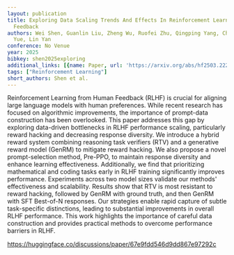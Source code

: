 ```yaml
---
layout: publication
title: Exploring Data Scaling Trends And Effects In Reinforcement Learning From Human
  Feedback
authors: Wei Shen, Guanlin Liu, Zheng Wu, Ruofei Zhu, Qingping Yang, Chao Xin, Yu
  Yue, Lin Yan
conference: No Venue
year: 2025
bibkey: shen2025exploring
additional_links: [{name: Paper, url: 'https://arxiv.org/abs/hf2503.22230'}]
tags: ["Reinforcement Learning"]
short_authors: Shen et al.
---
```

Reinforcement Learning from Human Feedback (RLHF) is crucial for aligning large language models with human preferences. While recent research has focused on algorithmic improvements, the importance of prompt-data construction has been overlooked. This paper addresses this gap by exploring data-driven bottlenecks in RLHF performance scaling, particularly reward hacking and decreasing response diversity. We introduce a hybrid reward system combining reasoning task verifiers (RTV) and a generative reward model (GenRM) to mitigate reward hacking. We also propose a novel prompt-selection method, Pre-PPO, to maintain response diversity and enhance learning effectiveness. Additionally, we find that prioritizing mathematical and coding tasks early in RLHF training significantly improves performance. Experiments across two model sizes validate our methods' effectiveness and scalability. Results show that RTV is most resistant to reward hacking, followed by GenRM with ground truth, and then GenRM with SFT Best-of-N responses. Our strategies enable rapid capture of subtle task-specific distinctions, leading to substantial improvements in overall RLHF performance. This work highlights the importance of careful data construction and provides practical methods to overcome performance barriers in RLHF.

https://huggingface.co/discussions/paper/67e9fdd546d9dd867e97292c